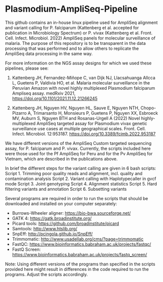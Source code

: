 # Plasmodium-AmpliSeq-Pipeline
This github contains an in-house linux pipeline used for AmpliSeq alignment and variant calling for P. falciparum (Kattenberg et al. accepted for publication in Microbiology Spectrum) or P. vivax (Kattenberg et al. Front. Cell. Infect. Microbiol. 2022) AmpliSeq panels for molecular surveillance of malaria. The purpose of this repository is to be transparent in the data processing that was performed and to allow others to replicate the AmpliSeq data processing in the same way. 

For more information on the NGS assay designs for which we used these pipelines, please see:
1. Kattenberg JH, Fernandez-Miñope C, van Dijk NJ, Llacsahuanga Allcca L, Guetens P, Valdivia HO, et al. Malaria molecular surveillance in the Peruvian Amazon with novel highly multiplexed Plasmodium falciparum Ampliseq assay. medRxiv 2021, https://doi.org/10.1101/2021.11.12.21266245

2. Kattenberg JH, Nguyen HV, Nguyen HL, Sauve E, Nguyen NTH, Chopo-Pizarro A, Trimarsanto H, Monsieurs P, Guetens P, Nguyen XX, Esbroeck MV, Auburn S, Nguyen BTH and Rosanas-Urgell A (2022) Novel highly-multiplexed AmpliSeq targeted assay for Plasmodium vivax genetic surveillance use cases at multiple geographical scales. Front. Cell. Infect. Microbiol. 12:953187. https://doi.org/10.3389/fcimb.2022.953187

We have different versions of the AmpliSeq Custom targeted sequencing assay, for P. falciparum and P. vivax. Currently, the scripts included here were those used for the Pf AmpliSeq for Peru and for the Pv AmpliSeq for Vietnam, which are described in the publications above. 

In brief the different steps for the variant calling are given in 6 bash scripts:
Script 1. Trimming poor quality reads and alignment, incl. quality and contamination analysis 
Script 2. Variant calling with Haplotypecaller in gvcf mode
Script 3. Joint genotyping
Script 4. Alignment statistics 
Script 5. Hard filtering variants and annotation
Script 6. Subsetting variants

Several programs are required in order to run the scripts that should be downloaded and installed on your computer separately: 
- Burrows-Wheeler aligner: https://bio-bwa.sourceforge.net/
- GATK 4: https://gatk.broadinstitute.org/
- Picard tools: https://github.com/broadinstitute/picard
- Samtools: http://www.htslib.org/
- SnpEff: http://pcingola.github.io/SnpEff/
- Trimmomatic: http://www.usadellab.org/cms/?page=trimmomatic
- FastQC: https://www.bioinformatics.babraham.ac.uk/projects/fastqc/
- FastQ Screen: https://www.bioinformatics.babraham.ac.uk/projects/fastq_screen/

Note: Using different versions of the programs than specified in the scripts provided here might result in differences in the code required to run the programs. Adjust the scripts accordingly.  
